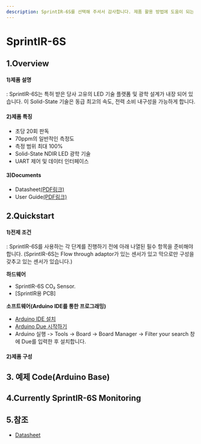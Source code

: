 ```yaml
---
description: SprintIR-6S를 선택해 주셔서 감사합니다. 제품 활용 방법에 도움이 되는 모든 문서를 제공하였습니다.
---
```


# SprintIR-6S

## 1.Overview

#### 1)제품 설명

: SprintIR-6S는 특허 받은 당사 고유의 LED 기술 플랫폼 및 광학 설계가 내장 되어 있습니다. 이 Solid-State 기술은 동급 최고의 속도, 전력 소비 내구성을 가능하게 합니다.

#### 2)제품 특징

* 초당 20회 판독
* 70ppm의 일반적인 측정도
* 측정 범위 최대 100%
* Solid-State NDIR LED 광학 기술
* UART 제어 및 데이터 인터페이스

#### 3)Documents

* Datasheet[(PDF링크)](https://cdn.shopify.com/s/files/1/0019/5952/files/SprintIR-6S_Data_Sheet_Rev_4.11.pdf)
* User Guide[(PDF링크)](https://cdn.shopify.com/s/files/1/0019/5952/files/CO2Meter-GSS-SprintIR-6S-User-Guide-Rev-4.1.pdf)

## 2.Quickstart

#### 1)전제 조건

: SprintIR-6S를 사용하는 각 단계를 진행하기 전에 아래 나열된 필수 항목을 준비해야 합니다. (SprintIR-6S는 Flow through adaptor가 있는 센서가 있고 막으로만 구성을 갖추고 있는 센서가 있습니다.)

**하드웨어**

* SprintIR-6S CO₂ Sensor.
* [SprintIR용 PCB]

**소프트웨어(Arduino IDE를 통한 프로그래밍)**

* [Arduino IDE 설치](https://www.arduino.cc/en/software)
* [Arduino Due 시작하기](https://www.arduino.cc/en/Guide/ArduinoDue)
* Arduino 실행 -> Tools -> Board -> Board Manager -> Filter your search 창에 Due를 입력한 후 설치합니다.

#### 2)제품 구성

## 3. 예제 Code(Arduino Base)

## 4.Currently SprintIR-6S Monitoring

## 5.참조

* [Datasheet](https://www.co2meter.com/products/sprintir6s-5-co2-smart-sensor)

